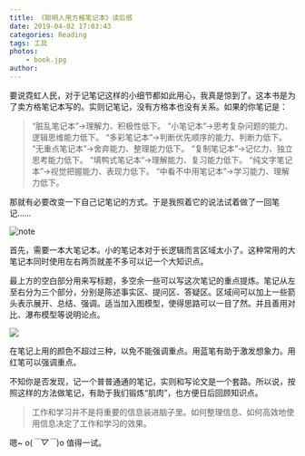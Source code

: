 ```yaml
---
title: 《聪明人用方格笔记本》读后感
date: 2019-04-02 17:03:43
categories: Reading
tags: 工具
photos:
    - book.jpg
author:
---
```


要说霓虹人民，对于记笔记这样的小细节都如此用心，我真是惊到了。这本书是为了卖方格笔记本写的。实则记笔记，没有方格本也没有关系。如果的你笔记是：

>“脏乱笔记本”→理解力、积极性低下。 
 “小笔记本”→思考复杂问题的能力、逻辑思维能力低下。
 “多彩笔记本”→判断优先顺序的能力、判断力低下。 
 “无重点笔记本”→舍弃能力、整理能力低下。 
 “复制笔记本”→记忆力、独立思考能力低下。 
 “填鸭式笔记本”→理解能力、复习能力低下。 
 “纯文字笔记本”→视觉把握能力、表现力低下。 
 “中看不中用笔记本”→学习能力、理解力低下。

那就有必要改变一下自己记笔记的方式。于是我照着它的说法试着做了一回笔记……

![note](note.png)

首先，需要一本大笔记本。小的笔记本对于长逻辑而言区域太小了。这种常用的大笔记本同时使用左右两页就差不多可以记一个大知识点。

最上方的空白部分用来写标题，多空余一些可以写这次笔记的重点提炼。笔记从左至右分为三个部分，分别是陈述事实区、提问区、答疑区。区域间可以加上一些箭头表示展开、总结、强调。适当加入图模型，使得思路可以一目了然。并且善用对比、瀑布模型等说明论点。

![](screenshot.png)

在笔记上用的颜色不超过三种，以免不能强调重点。用蓝笔有助于激发想象力。用红笔可以强调重点。

不知你是否发现，记一个普普通通的笔记，实则和写论文是一个套路。所以说，按照这样的方法做笔记，有助于我们锻炼“肌肉”，也方便日后回顾知识点。

> 工作和学习并不是将重要的信息装进脑子里。如何整理信息、如何高效地使用信息决定了工作和学习的效果。

嗯~ o(*￣▽￣*)o 值得一试。
